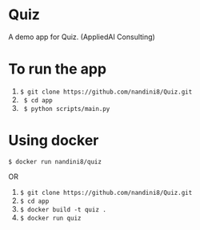 # Quiz
A demo app for Quiz. (AppliedAI Consulting)

# To run the app
1. ``` $ git clone https://github.com/nandini8/Quiz.git ```
2. ``` $ cd app```
3. ``` $ python scripts/main.py```

# Using docker
``` $ docker run nandini8/quiz ```

OR

1. ``` $ git clone https://github.com/nandini8/Quiz.git ```
2. ``` $ cd app ```
3. ``` $ docker build -t quiz . ```
4. ``` $ docker run quiz ```
